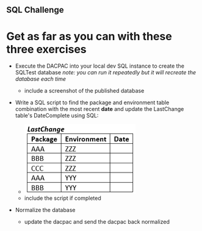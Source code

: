 ## SQL Challenge

# Get as far as you can with these three exercises

 - Execute the DACPAC into your local dev SQL instance to create the SQLTest database *note: you can run it repeatedly but it will recreate the database each time*
   - include a screenshot of the published database

 - Write a SQL script to find the package and environment table combination with the most recent **date** and update the LastChange table's DateComplete using SQL:
   - ![LastChange Table Picture](desiredtable.png)
   - include the script if completed

 - Normalize the database
   - update the dacpac and send the dacpac back normalized
